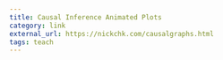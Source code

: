 ```yaml
---
title: Causal Inference Animated Plots
category: link
external_url: https://nickchk.com/causalgraphs.html
tags: teach
---
```

